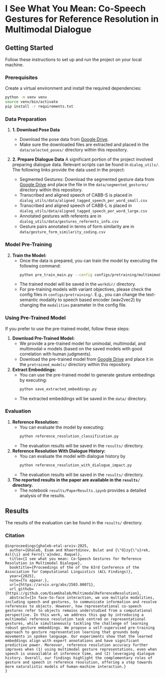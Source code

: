 # I See What You Mean: Co-Speech Gestures for Reference Resolution in Multimodal Dialogue

## Getting Started

Follow these instructions to set up and run the project on your local machine.

### Prerequisites

Create a virtual environment and install the required dependencies:

```bash
python -m venv venv 
source venv/bin/activate
pip install -r requirements.txt
```

### Data Preparation
1. **1. Download Pose Data** 
   - Download the pose data from [Google Drive](https://drive.google.com/file/d/1NdrVSsrZxp3MWrGsBybKops_QuTbi4Gq/view?usp=sharing).
   - Make sure the downloaded files are extracted and placed in the `data/selected_poses/` directory within this repository.

2. **2. Prepare Dialogue Data** 
A significant portion of the project involved preparing dialogue data. Relevant scripts can be found in `dialog_utils/`. The following links provide the data used in the project:
   - Segmented Gestures: Download the segmented gesture data from [Google Drive](https://drive.google.com/file/d/15zoDB3aDv2HViJttQPj0tnNOPUvSyz3U/view?usp=sharing) and place the file in the `data/segmented_gestures/` directory within this repository.
   - Transcribed and aligned speech of CABB-S is placed in `dialog_utils/data/aligned_tagged_speech_per_word_small.csv`
   - Transcribed and aligned speech of CABB-L is placed in `dialog_utils/data/aligned_tagged_speech_per_word_large.csv`
   - Annotated gestures with referents are in `dialog_utils/data/gestures_referents_info.csv`
   - Gesture pairs annotated in terms of form similarity are in `data/gesture_form_similarity_coding.csv`

### Model Pre-Training
2. **Train the Model:** 
   - Once the data is prepared, you can train the model by executing the following command:
     ```bash
     python pre_train_main.py --config configs/pretraining/multimimodal-x/train_multimimodal-x_semantic.yaml
     ```
   - The trained model will be saved in the `workdir/` directory.
   - For pre-training models with variant objectives, please check the config files in `configs/pretraining/`. E.g., you can change the text-semantic modality to speech based encoder (wav2vec2) by changing the `modalities` parameter in the config file.

### Using Pre-Trained Model
If you prefer to use the pre-trained model, follow these steps:
1. **Download Pre-Trained Model:** 
   - We provide a pre-trained model for unimodal, multimodal, and multimodal-x models (based on the saved models with good correlation with human judgments).
   - Download the pre-trained model from [Google Drive](https://drive.google.com/file/d/1jPt3NZsbDbL5YSsci61zCQi5i6AfdGE7/view?usp=sharing) and place it in the `pretrained_models/` directory within this repository.
2. **Extract Embeddings:** 
   - You can use the pre-trained model to generate gesture embedings by executing:
     ```bash
     python save_extracted_embeddings.py
     ```
   - The extracted embeddings will be saved in the `data/` directory.

### Evaluation
1. **Reference Resolution:** 
   - You can evaluate the model by executing:
     ```bash
     python reference_resolution_classification.py
     ```
   - The evaluation results will be saved in the `results/` directory.
2. **Reference Resolution With Dialogue History:**
   - You can evaluate the model with dialogue history by
       ```bash
       python reference_resolution_with_dialogue_impact.py
       ```
   - The evaluation results will be saved in the `results/` directory.
3. **The reported results in the paper are available in the `results/` directory.**
   - The notebook `results/PaperResults.ipynb` provides a detailed analysis of the results.
## Results
The results of the evaluation can be found in the `results/` directory.
### Citation
   ```
   @inproceedings{ghaleb-etal-arxiv-2025, 
     author={Ghaleb, Esam and Khaertdinov, Bulat and {\"O}zy{\"u}rek, Asl{\i} and Fern{\'a}ndez, Raquel},
     title={I see what you mean: Co-Speech Gestures for Reference Resolution in Multimodal Dialogue},
     booktitle={Proceedings of the of the 63rd Conference of the Association for Computational Linguistics (ACL Findings)},
     year={2025},
     note={To appear.},
     url={https://arxiv.org/abs/2503.00071},
     url_github={https://github.com/EsamGhaleb/MultimodalReferenceResolution},
     abstract={In face-to-face interaction, we use multiple modalities, including speech and gestures, to communicate information and resolve references to objects. However, how representational co-speech gestures refer to objects remains understudied from a computational perspective. In this work, we address this gap by introducing a multimodal reference resolution task centred on representational gestures, while simultaneously tackling the challenge of learning robust gesture embeddings. We propose a self-supervised pre-training approach to gesture representation learning that grounds body movements in spoken language. Our experiments show that the learned embeddings align with expert annotations and have significant predictive power. Moreover, reference resolution accuracy further improves when (1) using multimodal gesture representations, even when speech is unavailable at inference time, and (2) leveraging dialogue history. Overall, our findings highlight the complementary roles of gesture and speech in reference resolution, offering a step towards more naturalistic models of human-machine interaction.}
   }
